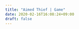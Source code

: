 ```yaml
---
title: "Aimed Thief | Game"
date: 2020-02-16T16:08:24+09:00
draft: false
---
```


<script src="Build/UnityLoader.js" onload="UnityLoader.instantiate('unityContainer', 'Build/WebGL.json');" async></script>

<div id="unityContainer" style="width: 800px; height: 450px; margin: auto"></div>
